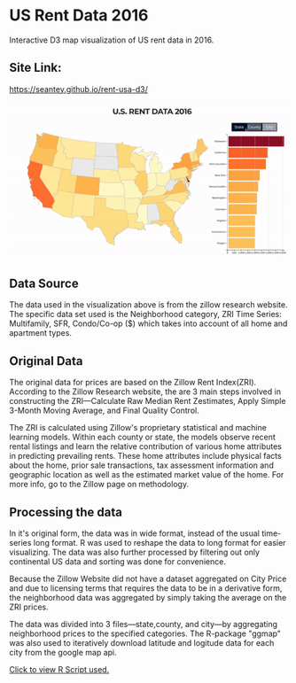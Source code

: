 # US Rent Data 2016
Interactive D3 map visualization of US rent data in 2016.

## Site Link:
https://seantey.github.io/rent-usa-d3/

![D3 Visualization GIF](./img/rent2016_d3.gif)

## Data Source

The data used in the visualization above is from the zillow research website. The specific data set used is the Neighborhood category, ZRI Time Series: Multifamily, SFR, Condo/Co-op ($) which takes into account of all home and apartment types.

## Original Data

The original data for prices are based on the Zillow Rent Index(ZRI). According to the Zillow Research website, the are 3 main steps involved in constructing the ZRI—Calculate Raw Median Rent Zestimates, Apply Simple 3-Month Moving Average, and Final Quality Control.

The ZRI is calculated using Zillow's proprietary statistical and machine learning models. Within each county or state, the models observe recent rental listings and learn the relative contribution of various home attributes in predicting prevailing rents. These home attributes include physical facts about the home, prior sale transactions, tax assessment information and geographic location as well as the estimated market value of the home. For more info, go to the Zillow page on methodology.

## Processing the data

In it's original form, the data was in wide format, instead of the usual time-series long format. R was used to reshape the data to long format for easier visualizing. The data was also further processed by filtering out only continental US data and sorting was done for convenience.

Because the Zillow Website did not have a dataset aggregated on City Price and due to licensing terms that requires the data to be in a derivative form, the neighborhood data was aggregated by simply taking the average on the ZRI prices.

The data was divided into 3 files—state,county, and city—by aggregating neighborhood prices to the specified categories. The R-package "ggmap" was also used to iteratively download latitude and logitude data for each city from the google map api.

[Click to view R Script used.](https://seantey.github.io/rent-usa-d3/zillowR.txt)